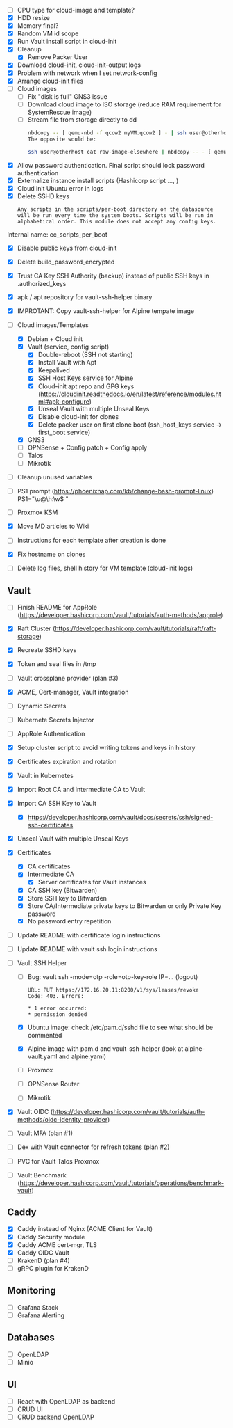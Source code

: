 - [ ] CPU type for cloud-image and template?
- [x] HDD resize
- [x] Memory final?
- [x] Random VM id scope
- [x] Run Vault install script in cloud-init
- [x] Cleanup 
    - [x] Remove Packer User
- [x] Download cloud-init, cloud-init-output logs
- [x] Problem with network when I set network-config
- [x] Arrange cloud-init files
- [ ] Cloud images
    - [ ] Fix "disk is full" GNS3 issue
    - [ ] Download cloud image to ISO storage (reduce RAM requirement for SystemRescue image)
    - [ ] Stream file from storage directly to dd
        ```bash
        nbdcopy -- [ qemu-nbd -f qcow2 myVM.qcow2 ] - | ssh user@otherhost cat '>' raw-image-elsewhere
        The opposite would be:

        ssh user@otherhost cat raw-image-elsewhere | nbdcopy -- - [ qemu-nbd -f qcow2 local.qcow2 ]
        ```

- [x] Allow password authentication. Final script should lock password authentication
- [x] Externalize instance install scripts (Hashicorp script ..., )
- [x] Cloud init Ubuntu error in logs
- [x] Delete SSHD keys
    ```
    Any scripts in the scripts/per-boot directory on the datasource will be run every time the system boots. Scripts will be run in alphabetical order. This module does not accept any config keys.
    ```
Internal name: cc_scripts_per_boot
- [x] Disable public keys from cloud-init
- [x] Delete build_password_encrypted
- [x] Trust CA Key SSH Authority (backup) instead of public SSH keys in .authorized_keys
- [x] apk / apt repository for vault-ssh-helper binary
- [x] IMPROTANT: Copy vault-ssh-helper for Alpine tempate image 

- [ ] Cloud images/Templates
    - [x] Debian + Cloud init
    - [x] Vault (service, config script) 
      - [x] Double-reboot (SSH not starting)
      - [x] Install Vault with Apt
      - [x] Keepalived
      - [x] SSH Host Keys service for Alpine
      - [x] Cloud-init apt repo and GPG keys (https://cloudinit.readthedocs.io/en/latest/reference/modules.html#apk-configure)
      - [x] Unseal Vault with multiple Unseal Keys
      - [x] Disable cloud-init for clones
      - [x] Delete packer user on first clone boot (ssh_host_keys service -> first_boot service)
    - [x] GNS3
    - [ ] OPNSense + Config patch + Config apply
    - [ ] Talos
    - [ ] Mikrotik
- [ ] Cleanup unused variables
- [ ] PS1 prompt (https://phoenixnap.com/kb/change-bash-prompt-linux) PS1="\u@\h:\w\$ "
- [ ] Proxmox KSM
- [x] Move MD articles to Wiki
- [ ] Instructions for each template after creation is done
- [x] Fix hostname on clones
- [ ] Delete log files, shell history for VM template (cloud-init logs)

## Vault

- [ ] Finish README for AppRole (https://developer.hashicorp.com/vault/tutorials/auth-methods/approle)
- [x] Raft Cluster (https://developer.hashicorp.com/vault/tutorials/raft/raft-storage)

- [x] Recreate SSHD keys
- [x] Token and seal files in /tmp
- [ ] Vault crossplane provider                             (plan #3)
- [x] ACME, Cert-manager, Vault integration             
- [ ] Dynamic Secrets 
- [ ] Kubernete Secrets Injector 
- [ ] AppRole Authentication

- [x] Setup cluster script to avoid writing tokens and keys in history
- [x] Certificates expiration and rotation
- [x] Vault in Kubernetes

- [x] Import Root CA and Intermediate CA to Vault
- [x] Import CA SSH Key to Vault
    - [x] https://developer.hashicorp.com/vault/docs/secrets/ssh/signed-ssh-certificates
- [x] Unseal Vault with multiple Unseal Keys

- [x] Certificates
    - [x] CA certificates
    - [x] Intermediate CA
        - [x] Server certificates for Vault instances
    - [x] CA SSH key (Bitwarden)
    - [x] Store SSH key to Bitwarden
    - [x] Store CA/Intermediate private keys to Bitwarden or only Private Key password
    - [x] No password entry repetition
- [ ] Update README with certificate login instructions
- [ ] Update README with vault ssh login instructions


- [ ] Vault SSH Helper
    - [ ] Bug: vault ssh -mode=otp -role=otp-key-role IP=... (logout)
        ```
        URL: PUT https://172.16.20.11:8200/v1/sys/leases/revoke
        Code: 403. Errors:

        * 1 error occurred:
        * permission denied
        ```
    - [x] Ubuntu image: check /etc/pam.d/sshd file to see what should be commented
    - [x] Alpine image with pam.d and vault-ssh-helper (look at alpine-vault.yaml and alpine.yaml)
    - [ ] Proxmox
    - [ ] OPNSense Router
    - [ ] Mikrotik


- [x] Vault OIDC (https://developer.hashicorp.com/vault/tutorials/auth-methods/oidc-identity-provider)
- [ ] Vault MFA                                                 (plan #1)
- [ ] Dex with Vault connector for refresh tokens               (plan #2)

- [ ] PVC for Vault Talos Proxmox
- [ ] Vault Benchmark (https://developer.hashicorp.com/vault/tutorials/operations/benchmark-vault)

## Caddy

- [x] Caddy instead of Nginx (ACME Client for Vault)
- [x] Caddy Security module                        
- [x] Caddy ACME cert-mgr, TLS                     
- [x] Caddy OIDC Vault                             
- [ ] KrakenD                                                   (plan #4)
- [ ] gRPC plugin for KrakenD 

## Monitoring
- [ ] Grafana Stack 
- [ ] Grafana Alerting

## Databases
- [ ] OpenLDAP
- [ ] Minio

## UI
- [ ] React with OpenLDAP as backend
- [ ] CRUD UI
- [ ] CRUD backend OpenLDAP
